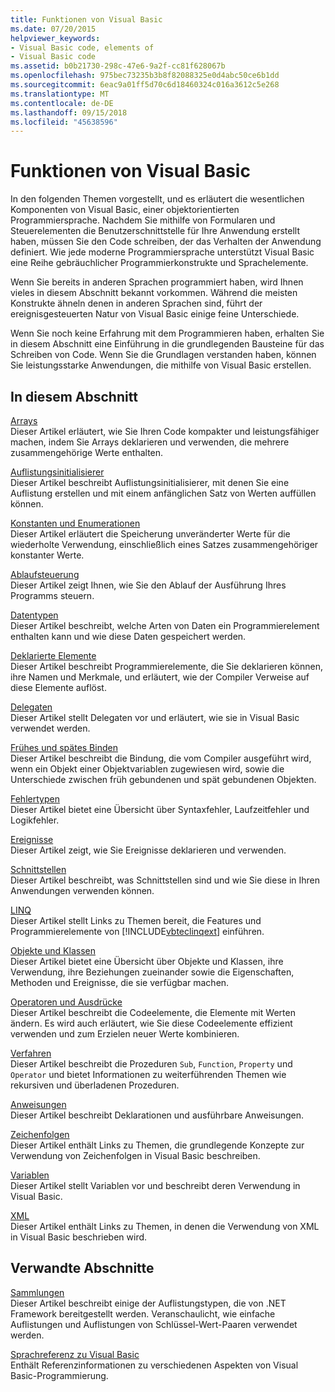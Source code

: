 ```yaml
---
title: Funktionen von Visual Basic
ms.date: 07/20/2015
helpviewer_keywords:
- Visual Basic code, elements of
- Visual Basic code
ms.assetid: b0b21730-298c-47e6-9a2f-cc81f628067b
ms.openlocfilehash: 975bec73235b3b8f82088325e0d4abc50ce6b1dd
ms.sourcegitcommit: 6eac9a01ff5d70c6d18460324c016a3612c5e268
ms.translationtype: MT
ms.contentlocale: de-DE
ms.lasthandoff: 09/15/2018
ms.locfileid: "45638596"
---
```

# <a name="visual-basic-language-features"></a>Funktionen von Visual Basic
In den folgenden Themen vorgestellt, und es erläutert die wesentlichen Komponenten von Visual Basic, einer objektorientierten Programmiersprache. Nachdem Sie mithilfe von Formularen und Steuerelementen die Benutzerschnittstelle für Ihre Anwendung erstellt haben, müssen Sie den Code schreiben, der das Verhalten der Anwendung definiert. Wie jede moderne Programmiersprache unterstützt Visual Basic eine Reihe gebräuchlicher Programmierkonstrukte und Sprachelemente.  
  
 Wenn Sie bereits in anderen Sprachen programmiert haben, wird Ihnen vieles in diesem Abschnitt bekannt vorkommen. Während die meisten Konstrukte ähneln denen in anderen Sprachen sind, führt der ereignisgesteuerten Natur von Visual Basic einige feine Unterschiede.  
  
 Wenn Sie noch keine Erfahrung mit dem Programmieren haben, erhalten Sie in diesem Abschnitt eine Einführung in die grundlegenden Bausteine für das Schreiben von Code. Wenn Sie die Grundlagen verstanden haben, können Sie leistungsstarke Anwendungen, die mithilfe von Visual Basic erstellen.  
  
## <a name="in-this-section"></a>In diesem Abschnitt  
 [Arrays](../../../visual-basic/programming-guide/language-features/arrays/index.md)  
 Dieser Artikel erläutert, wie Sie Ihren Code kompakter und leistungsfähiger machen, indem Sie Arrays deklarieren und verwenden, die mehrere zusammengehörige Werte enthalten.  
  
 [Auflistungsinitialisierer](../../../visual-basic/programming-guide/language-features/collection-initializers/index.md)  
 Dieser Artikel beschreibt Auflistungsinitialisierer, mit denen Sie eine Auflistung erstellen und mit einem anfänglichen Satz von Werten auffüllen können.  
  
 [Konstanten und Enumerationen](../../../visual-basic/programming-guide/language-features/constants-enums/index.md)  
 Dieser Artikel erläutert die Speicherung unveränderter Werte für die wiederholte Verwendung, einschließlich eines Satzes zusammengehöriger konstanter Werte.  
  
 [Ablaufsteuerung](../../../visual-basic/programming-guide/language-features/control-flow/index.md)  
 Dieser Artikel zeigt Ihnen, wie Sie den Ablauf der Ausführung Ihres Programms steuern.  
  
 [Datentypen](../../../visual-basic/programming-guide/language-features/data-types/index.md)  
 Dieser Artikel beschreibt, welche Arten von Daten ein Programmierelement enthalten kann und wie diese Daten gespeichert werden.  
  
 [Deklarierte Elemente](../../../visual-basic/programming-guide/language-features/declared-elements/index.md)  
 Dieser Artikel beschreibt Programmierelemente, die Sie deklarieren können, ihre Namen und Merkmale, und erläutert, wie der Compiler Verweise auf diese Elemente auflöst.  
  
 [Delegaten](../../../visual-basic/programming-guide/language-features/delegates/index.md)  
 Dieser Artikel stellt Delegaten vor und erläutert, wie sie in Visual Basic verwendet werden.  
  
 [Frühes und spätes Binden](../../../visual-basic/programming-guide/language-features/early-late-binding/index.md)  
 Dieser Artikel beschreibt die Bindung, die vom Compiler ausgeführt wird, wenn ein Objekt einer Objektvariablen zugewiesen wird, sowie die Unterschiede zwischen früh gebundenen und spät gebundenen Objekten.  
  
 [Fehlertypen](../../../visual-basic/programming-guide/language-features/error-types.md)  
 Dieser Artikel bietet eine Übersicht über Syntaxfehler, Laufzeitfehler und Logikfehler.  
  
 [Ereignisse](../../../visual-basic/programming-guide/language-features/events/index.md)  
 Dieser Artikel zeigt, wie Sie Ereignisse deklarieren und verwenden.  
  
 [Schnittstellen](../../../visual-basic/programming-guide/language-features/interfaces/index.md)  
 Dieser Artikel beschreibt, was Schnittstellen sind und wie Sie diese in Ihren Anwendungen verwenden können.  
  
 [LINQ](../../../visual-basic/programming-guide/language-features/linq/index.md)  
 Dieser Artikel stellt Links zu Themen bereit, die Features und Programmierelemente von [!INCLUDE[vbteclinqext](~/includes/vbteclinqext-md.md)] einführen.  
  
 [Objekte und Klassen](../../../visual-basic/programming-guide/language-features/objects-and-classes/index.md)  
 Dieser Artikel bietet eine Übersicht über Objekte und Klassen, ihre Verwendung, ihre Beziehungen zueinander sowie die Eigenschaften, Methoden und Ereignisse, die sie verfügbar machen.  
  
 [Operatoren und Ausdrücke](../../../visual-basic/programming-guide/language-features/operators-and-expressions/index.md)  
 Dieser Artikel beschreibt die Codeelemente, die Elemente mit Werten ändern. Es wird auch erläutert, wie Sie diese Codeelemente effizient verwenden und zum Erzielen neuer Werte kombinieren.  
  
 [Verfahren](../../../visual-basic/programming-guide/language-features/procedures/index.md)  
 Dieser Artikel beschreibt die Prozeduren `Sub`, `Function`, `Property` und `Operator` und bietet Informationen zu weiterführenden Themen wie rekursiven und überladenen Prozeduren.  
  
 [Anweisungen](../../../visual-basic/programming-guide/language-features/statements.md)  
 Dieser Artikel beschreibt Deklarationen und ausführbare Anweisungen.  
  
 [Zeichenfolgen](../../../visual-basic/programming-guide/language-features/strings/index.md)  
 Dieser Artikel enthält Links zu Themen, die grundlegende Konzepte zur Verwendung von Zeichenfolgen in Visual Basic beschreiben.  
  
 [Variablen](../../../visual-basic/programming-guide/language-features/variables/index.md)  
 Dieser Artikel stellt Variablen vor und beschreibt deren Verwendung in Visual Basic.  
  
 [XML](../../../visual-basic/programming-guide/language-features/xml/index.md)  
 Dieser Artikel enthält Links zu Themen, in denen die Verwendung von XML in Visual Basic beschrieben wird.  
  
## <a name="related-sections"></a>Verwandte Abschnitte

 [Sammlungen](../../../visual-basic/programming-guide/concepts/collections.md)  
 Dieser Artikel beschreibt einige der Auflistungstypen, die von .NET Framework bereitgestellt werden. Veranschaulicht, wie einfache Auflistungen und Auflistungen von Schlüssel-Wert-Paaren verwendet werden.  
  
 [Sprachreferenz zu Visual Basic](../../../visual-basic/language-reference/index.md)  
 Enthält Referenzinformationen zu verschiedenen Aspekten von Visual Basic-Programmierung.

